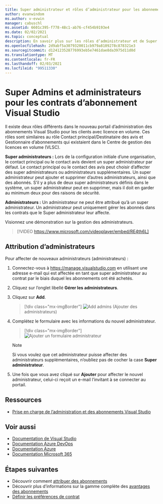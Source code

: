 ```yaml
---
title: Super administrateur et rôles d’administrateur pour les abonnements Visual Studio
author: evanwindom
ms.author: v-evwin
manager: cabuschl
ms.assetid: 6601c395-f778-48c1-ab76-cf454b9193e4
ms.date: 02/02/2021
ms.topic: conceptual
description: En savoir plus sur les rôles d’administrateur et de Super administrateur, ainsi que sur la façon d’affecter des administrateurs.
ms.openlocfilehash: 2d9abf5a3079320011cb979a8109278c878321e3
ms.sourcegitcommit: d124123528776993eb5e7461dae8da3975d11d0d
ms.translationtype: MT
ms.contentlocale: fr-FR
ms.lasthandoff: 02/03/2021
ms.locfileid: "99511330"
---
```

# <a name="super-admins-and-admins-for-visual-studio-subscription-agreements"></a>Super Admins et administrateurs pour les contrats d’abonnement Visual Studio

Il existe deux rôles différents dans le nouveau portail d’administration des abonnements Visual Studio pour les clients avec licence en volume. Ces rôles sont similaires au rôle Contact principal/Destinataire des avis et Gestionnaire d’abonnements qui existaient dans le Centre de gestion des licences en volume (VLSC).

**Super administrateurs :** Lors de la configuration initiale d’une organisation, le contact principal ou le contact avis devient un super administrateur par défaut. Le contact principal ou le contact des avis peut choisir d’affecter des super administrateurs ou administrateurs supplémentaires. Un super administrateur peut ajouter et supprimer d’autres administrateurs, ainsi que des abonnés. S’il y a plus de deux super administrateurs définis dans le système, un super administrateur peut en supprimer, mais il doit en garder au minimum deux pour des raisons de sécurité.

**Administrateurs :** Un administrateur ne peut être attribué qu’à un super administrateur. Un administrateur peut uniquement gérer les abonnés dans les contrats que le Super administrateur leur affecte.

Visionnez une démonstration sur la gestion des administrateurs. 
> [!VIDEO https://www.microsoft.com/videoplayer/embed/RE4th6L]

## <a name="assigning-admins"></a>Attribution d’administrateurs
Pour affecter de nouveaux administrateurs (administrateurs) :
1. Connectez-vous à https://manage.visualstudio.com en utilisant une adresse e-mail qui est affectée en tant que super administrateur au contrat par le biais duquel les abonnements ont été achetés.
2. Cliquez sur l’onglet libellé **Gérer les administrateurs**.
3. Cliquez sur **Add**.
   > [!div class="mx-imgBorder"]
   > ![Add admins](_img/admin-roles/add-admins.png "Cliquez sur le panneau gérer les administrateurs, puis sur Ajouter pour affecter de nouveaux administrateurs.") (Ajouter des administrateurs)
4. Complétez le formulaire avec les informations du nouvel administrateur.  
   > [!div class="mx-imgBorder"]
   > ![Ajouter un formulaire administrateur](_img/admin-roles/add-form.png "Entrez les informations de connexion du nouvel administrateur et indiquez si vous souhaitez en faire un super administrateur.  Cliquez ensuite sur Ajouter.")

   > [!NOTE]
   > Si vous voulez que cet administrateur puisse affecter des administrateurs supplémentaires, n’oubliez pas de cocher la case **Super administrateur**.

5. Une fois que vous avez cliqué sur **Ajouter** pour affecter le nouvel administrateur, celui-ci reçoit un e-mail l’invitant à se connecter au portail.  

## <a name="resources"></a>Ressources
- [Prise en charge de l’administration et des abonnements Visual Studio](https://my.visualstudio.com/gethelp)

## <a name="see-also"></a>Voir aussi
- [Documentation de Visual Studio](/visualstudio/)
- [Documentation Azure DevOps](/azure/devops/)
- [Documentation Azure](/azure/)
- [Documentation Microsoft 365](/microsoft-365/)



## <a name="next-steps"></a>Étapes suivantes
- Découvrir comment [attribuer des abonnements](assign-license.md)
- Découvrir plus d’informations sur la gamme complète des [avantages des abonnements](https://visualstudio.microsoft.com/vs/benefits/)
- [Définir les préférences de contrat](admin-prefs.md)